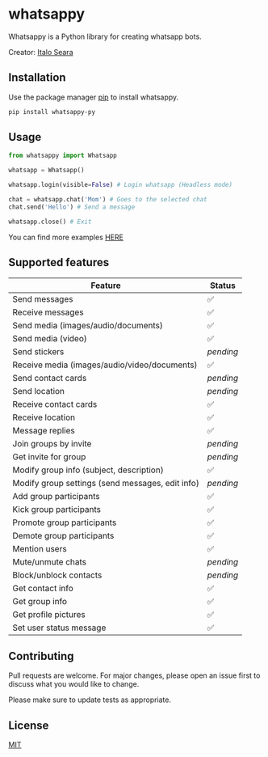 # whatsappy

Whatsappy is a Python library for creating whatsapp bots.

Creator: [Italo Seara](https://github.com/italoseara)

## Installation

Use the package manager [pip](https://pip.pypa.io/en/stable/) to install whatsappy.

```bash
pip install whatsappy-py
```

## Usage

```python
from whatsappy import Whatsapp

whatsapp = Whatsapp()

whatsapp.login(visible=False) # Login whatsapp (Headless mode)

chat = whatsapp.chat('Mom') # Goes to the selected chat
chat.send('Hello') # Send a message

whatsapp.close() # Exit
```

You can find more examples [HERE](https://github.com/italoseara/whatsappy/tree/main/examples)

## Supported features

| Feature  | Status |
| ------------- | ------------- |
| Send messages  | ✅ |
| Receive messages  | ✅ |
| Send media (images/audio/documents)  | ✅ |
| Send media (video)  | ✅ |
| Send stickers | _pending_ |
| Receive media (images/audio/video/documents)  | ✅ |
| Send contact cards | _pending_ |
| Send location | _pending_ |
| Receive contact cards | ✅ | 
| Receive location | ✅ |
| Message replies | ✅ |
| Join groups by invite  | _pending_ |
| Get invite for group  | _pending_ |
| Modify group info (subject, description)  | ✅ |
| Modify group settings (send messages, edit info)  | _pending_ |
| Add group participants  | ✅ |
| Kick group participants  | ✅ |
| Promote group participants | ✅ |
| Demote group participants | ✅ |
| Mention users | ✅ |
| Mute/unmute chats | _pending_ |
| Block/unblock contacts | _pending_ |
| Get contact info | ✅ |
| Get group info | ✅ |
| Get profile pictures | ✅ |
| Set user status message | ✅ |

## Contributing

Pull requests are welcome. For major changes, please open an issue first to discuss what you would like to change.

Please make sure to update tests as appropriate.

## License

[MIT](https://github.com/italoseara/whatsappy/blob/main/LICENSE)
